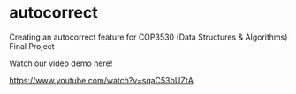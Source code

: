 # autocorrect
Creating an autocorrect feature for COP3530 (Data Structures &amp; Algorithms) Final Project 

Watch our video demo here!

https://www.youtube.com/watch?v=sqaC53bUZtA
